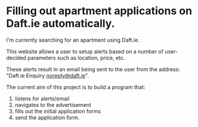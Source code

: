 # Filling out apartment applications on Daft.ie automatically.

I'm currently searching for an apartment using Daft.ie. 

This website allows a user to setup alerts based on a number of user-decided parameters such as location, price, etc.

These alerts result in an email being sent to the user from the address: "Daft.ie Enquiry <noreply@daft.ie>".

The current aim of this project is to build a program that:
1. listens for alerts/email
1. navigates to the advertisement
1. fills out the initial application forms
1. send the application form.
